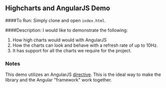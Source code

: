 ## Highcharts and AngularJS Demo 
####To Run: 
Simply clone and open `index.html`.

####Description:
I would like to demonstrate the following:
1. How high charts would would with AngularJS
2. How the charts can look and behave with a refresh rate of up to 10Hz. 
3. It has support for all the charts we require for the project.

### Notes
This demo utilizes an AngularJS [directive](https://github.com/pablojim/highcharts-ng). This is the ideal way to make the library and the Angular "framework" work together.
